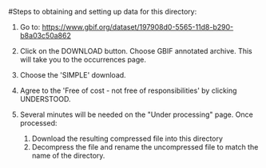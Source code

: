 #Steps to obtaining and setting up data for this directory:

1. Go to: https://www.gbif.org/dataset/197908d0-5565-11d8-b290-b8a03c50a862

2. Click on the DOWNLOAD button. Choose GBIF annotated archive. This will take you to the occurrences page. 
3. Choose the 'SIMPLE' download.
4. Agree to the 'Free of cost - not free of responsibilities' by clicking UNDERSTOOD.
5. Several minutes will be needed on the "Under processing" page. Once processed:
	1. Download the resulting compressed file into this directory
	2. Decompress the file and rename the uncompressed file to match the name of the directory.